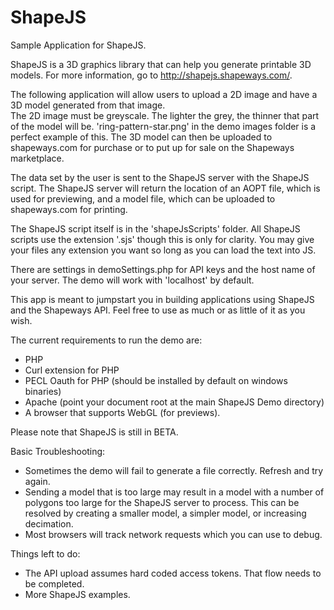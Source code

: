 ShapeJS
=======

Sample Application for ShapeJS.

ShapeJS is a 3D graphics library that can help you generate printable 3D models. For more information, go to http://shapejs.shapeways.com/.

The following application will allow users to upload a 2D image and have a 3D model generated from that image.  
The 2D image must be greyscale. The lighter the grey, the thinner that part of the model will be. 'ring-pattern-star.png'
in the demo images folder is a perfect example of this. The 3D model can then be uploaded to shapeways.com for purchase
or to put up for sale on the Shapeways marketplace.

The data set by the user is sent to the ShapeJS server with the ShapeJS script. The ShapeJS server will return the
location of an AOPT file, which is used for previewing, and a model file, which can be uploaded to shapeways.com for 
printing.

The ShapeJS script itself is in the 'shapeJsScripts' folder. All ShapeJS scripts use the extension '.sjs' though this is 
only for clarity. You may give your files any extension you want so long as you can load the text into JS.

There are settings in demoSettings.php for API keys and the host name of your server. The demo will work with 'localhost' 
by default.

This app is meant to jumpstart you in building applications using ShapeJS and the Shapeways API. Feel free to use as much
or as little of it as you wish.

The current requirements to run the demo are:
- PHP
- Curl extension for PHP
- PECL Oauth for PHP (should be installed by default on windows binaries)
- Apache (point your document root at the main ShapeJS Demo directory)
- A browser that supports WebGL (for previews).

Please note that ShapeJS is still in BETA.

Basic Troubleshooting:
- Sometimes the demo will fail to generate a file correctly.  Refresh and try again.
- Sending a model that is too large may result in a model with a number of polygons too large for the ShapeJS server to process.  This can be resolved by creating a smaller model, a simpler model, or increasing decimation.
- Most browsers will track network requests which you can use to debug.  

Things left to do:
- The API upload assumes hard coded access tokens.  That flow needs to be completed.
- More ShapeJS examples.
